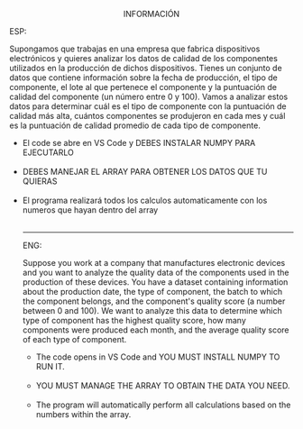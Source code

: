 <p align="center">INFORMACIÓN</p>

ESP:

Supongamos que trabajas en una empresa que fabrica dispositivos electrónicos y quieres
analizar los datos de calidad de los componentes utilizados en la producción de dichos
dispositivos. Tienes un conjunto de datos que contiene información sobre la fecha de
producción, el tipo de componente, el lote al que pertenece el componente y la
puntuación de calidad del componente (un número entre 0 y 100). Vamos a analizar estos
datos para determinar cuál es el tipo de componente con la puntuación de calidad más
alta, cuántos componentes se produjeron en cada mes y cuál es la puntuación de calidad
promedio de cada tipo de componente.


<ul>
<li>El code se abre en VS Code y DEBES INSTALAR NUMPY PARA EJECUTARLO </li>
<br>
<li>DEBES MANEJAR EL ARRAY PARA OBTENER LOS DATOS QUE TU QUIERAS </li>
<br>

<li>El programa realizará todos los calculos automaticamente con los numeros que hayan dentro del array</li>
<br>


---

ENG:

Suppose you work at a company that manufactures electronic devices and you want to analyze the quality data of the components used in the production of these devices. You have a dataset containing information about the production date, the type of component, the batch to which the component belongs, and the component's quality score (a number between 0 and 100). We want to analyze this data to determine which type of component has the highest quality score, how many components were produced each month, and the average quality score of each type of component.

<ul>
<li>The code opens in VS Code and YOU MUST INSTALL NUMPY TO RUN IT.</li>
<br>
<li>YOU MUST MANAGE THE ARRAY TO OBTAIN THE DATA YOU NEED.</li>
<br>
<li>The program will automatically perform all calculations based on the numbers within the array.</li>
<br>
</ul>


